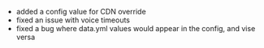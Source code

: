 - added a config value for CDN override
- fixed an issue with voice timeouts
- fixed a bug where data.yml values would appear in the config, and vise versa
